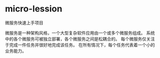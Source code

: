 # micro-lession
微服务快速上手项目

微服务是一种架构风格，一个大型复杂软件应用由一个或多个微服务组成。
系统中的各个微服务可被独立部署，各个微服务之间是松耦合的。
每个微服务仅关注于完成一件任务并很好地完成该任务。
在所有情况下，每个任务代表着一个小的业务能力。
